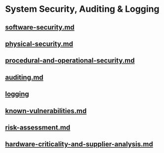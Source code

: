 # System Security, Auditing & Logging

## [software-security.md](software-security.md "mention")

## [physical-security.md](physical-security.md "mention")

## [procedural-and-operational-security.md](procedural-and-operational-security.md "mention")

## [auditing.md](auditing.md "mention")

## [logging](logging/ "mention")

## [known-vulnerabilities.md](known-vulnerabilities.md "mention")

## [risk-assessment.md](risk-assessment.md "mention")

## [hardware-criticality-and-supplier-analysis.md](hardware-criticality-and-supplier-analysis.md "mention")
